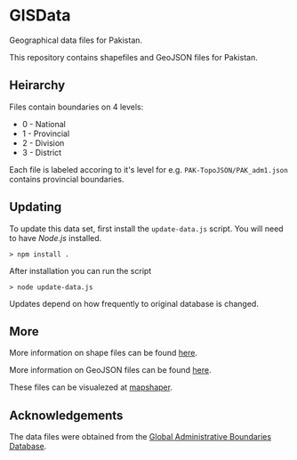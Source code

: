 # GISData
Geographical data files for Pakistan.

This repository contains shapefiles and GeoJSON files for Pakistan.


## Heirarchy

Files contain boundaries on 4 levels:

* 0 - National
* 1 - Provincial
* 2 - Division
* 3 - District

Each file is labeled accoring to it's level for e.g. `PAK-TopoJSON/PAK_adm1.json`
contains provincial boundaries.

## Updating

To update this data set, first install the `update-data.js` script. You will
need to have *Node.js* installed.

```
> npm install .
```

After installation you can run the script

```
> node update-data.js
```

Updates depend on how frequently to original database is changed.

## More

More information on shape files can be found [here][1].

More information on GeoJSON files can be found [here][2].

These files can be visualezed at [mapshaper][4].


## Acknowledgements

The data files were obtained from the [Global Administrative Boundaries Database][3].

[1]: https://en.wikipedia.org/wiki/Shapefile
[2]: https://en.wikipedia.org/wiki/GeoJSON
[3]: http://gadm.org
[4]: http://mapshaper.org/
